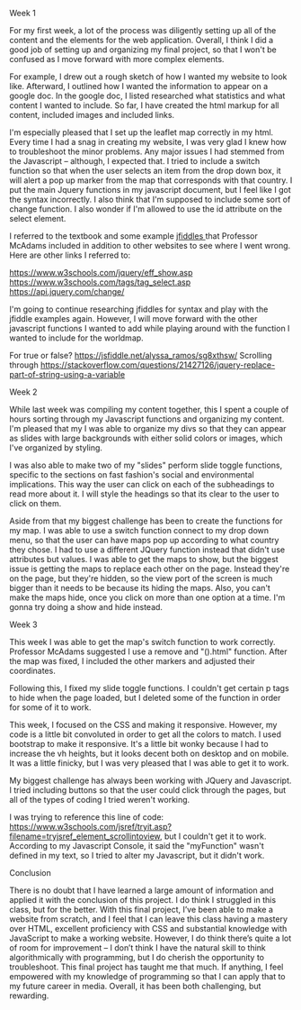 Week 1

For my first week, a lot of the process was diligently setting up all of the content and the elements for the web application. Overall, I think I did a good job of setting up and organizing my final project, so that I won't be confused as I move forward with more complex elements.

For example, I drew out a rough sketch of how I wanted my website to look like. Afterward, I outlined how I wanted the information to appear on a google doc. In the google doc, I listed researched what statistics and what content I wanted to include. So far, I have created the html markup for all content, included images and included links.

I'm especially pleased that I set up the leaflet map correctly in my html. Every time I had a snag in creating my website, I was very glad I knew how to troubleshoot the minor problems. Any major issues I had stemmed from the Javascript – although, I expected that. I tried to include a switch function so that when the user selects an item from the drop down box, it will alert a pop up marker from the map that corresponds with that country. I put the main Jquery functions in my javascript document, but I feel like I got the syntax incorrectly. I also think that I'm supposed to include some sort of change function. I also wonder if I'm allowed to use the id attribute on the select element.

I referred to the textbook and some example <a href="http://jsfiddle.net/macloo/Lvs6y8jp/"> jfiddles </a> that Professor McAdams included in addition to other websites to see where I went wrong. Here are other links I referred to:

https://www.w3schools.com/jquery/eff_show.asp
https://www.w3schools.com/tags/tag_select.asp
https://api.jquery.com/change/


I'm going to continue researching jfiddles for syntax and play with the jfiddle examples again. However, I will move forward with the other javascript functions I wanted to add while playing around with the function I wanted to include for the worldmap.

For true or false?
https://jsfiddle.net/alyssa_ramos/sg8xthsw/
Scrolling through
https://stackoverflow.com/questions/21427126/jquery-replace-part-of-string-using-a-variable

Week 2


While last week was compiling my content together, this I spent a couple of hours sorting through my Javascript functions and organizing my content. I'm pleased that my I was able to organize my divs so that they can appear as slides with large backgrounds with either solid colors or images, which I've organized by styling.

I was also able to make two of my "slides" perform slide toggle functions, specific to the sections on fast fashion's social and environmental implications. This way the user can click on each of the subheadings to read more about it. I will style the headings so that its clear to the user to click on them.

Aside from that my biggest challenge has been to create the functions for my map. I was able to use a switch function connect to my drop down menu, so that the user can have maps pop up according to what country they chose. I had to use a different JQuery function instead that didn't use attributes but values. I was able to get the maps to show, but the biggest issue is getting the maps to replace each other  on the page. Instead they're on the page, but they're hidden, so the view port of the screen is much bigger than it needs to be because its hiding the maps. Also, you can't make the maps hide, once you click on more than one option at a time. I'm gonna try doing a show and hide instead.

Week 3

This week I was able to get the map's switch function to work correctly. Professor McAdams suggested I use a remove and "().html" function. After the map was fixed, I included the other markers and adjusted their coordinates.

Following this, I fixed my slide toggle functions. I couldn't get certain p tags to hide when the page loaded, but I deleted some of the function in order for some of it to work.

This week, I focused on the CSS and making it responsive. However, my code is a little bit convoluted in order to get all the colors to match. I used bootstrap to make it responsive. It's a little bit wonky because I had to increase the vh heights, but it looks decent both on desktop and on mobile. It was a little finicky, but I was very pleased that I was able to get it to work.

My biggest challenge has always been working with JQuery and Javascript. I tried including buttons so that the user could click through the pages, but all of the types of coding I tried weren't working.

I was trying to reference this line of code: https://www.w3schools.com/jsref/tryit.asp?filename=tryjsref_element_scrollintoview, but I couldn't get it to work. According to my Javascript Console, it said the "myFunction" wasn't defined in my text, so I tried to alter my Javascript, but it didn't work.

Conclusion

There is no doubt that I have learned a large amount of information and applied it with the conclusion of this project. I do think I struggled in this class, but for the better. With this final project, I’ve been able to make a website from scratch, and I feel that I can leave this class having a mastery over HTML, excellent proficiency with CSS and substantial knowledge with JavaScript to make a working website. However, I do think there’s quite a lot of room for improvement – I don’t think I have the natural skill to think algorithmically with programming, but I do cherish the opportunity to troubleshoot. This final project has taught me that much.  If anything, I feel empowered with my knowledge of programming so that I can apply that to my future career in media. Overall, it has been both challenging, but rewarding.





 >
